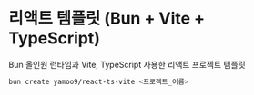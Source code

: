 # 리액트 템플릿 (Bun + Vite + TypeScript)

Bun 올인원 런타임과 Vite, TypeScript 사용한 리액트 프로젝트 템플릿

```sh
bun create yamoo9/react-ts-vite <프로젝트_이름>
```
